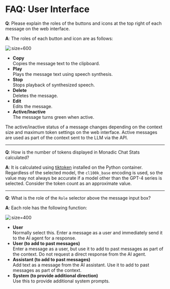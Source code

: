 # FAQ: User Interface

**Q**: Please explain the roles of the buttons and icons at the top right of each message on the web interface.

**A**: The roles of each button and icon are as follows:

![](/assets/images/message-buttons.png ':size=600')

- **Copy**<br />Copies the message text to the clipboard.
- **Play**<br />Plays the message text using speech synthesis.
- **Stop**<br />Stops playback of synthesized speech.
- **Delete**<br />Deletes the message.
- **Edit**<br />Edits the message.
- **Active/Inactive**<br />The message turns green when active.

The active/inactive status of a message changes depending on the context size and maximum token settings on the web interface. Active messages are used as part of the context sent to the LLM via the API.

---

**Q**: How is the number of tokens displayed in Monadic Chat Stats calculated?

**A**: It is calculated using [tiktoken](https://github.com/openai/tiktoken) installed on the Python container.  Regardless of the selected model, the `cl100k_base` encoding is used, so the value may not always be accurate if a model other than the GPT-4 series is selected. Consider the token count as an approximate value.

---

**Q**: What is the role of the `Role` selector above the message input box?

**A**: Each role has the following function:

![](/assets/images/role-selector.png ':size=400')

- **User**<br />Normally select this. Enter a message as a user and immediately send it to the AI agent for a response.
- **User (to add to past messages)**<br />Enter a message as a user, but use it to add to past messages as part of the context. Do not request a direct response from the AI agent.
- **Assistant (to add to past messages)**<br />Add text as a message from the AI assistant. Use it to add to past messages as part of the context.
- **System (to provide additional direction)**<br />Use this to provide additional system prompts.

